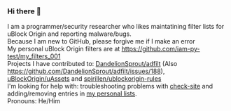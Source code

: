 ### Hi there 👋
I am a programmer/security researcher who likes maintatining filter lists for uBlock Origin and reporting malware/bugs.<br/>
Because I am new to GitHub, please forgive me if I make an error <br/>
My personal uBlock Origin filters are at https://github.com/iam-py-test/my_filters_001 <br/>
Projects I have contributed to: [DandelionSprout/adfilt](https://github.com/DandelionSprout/adfilt/issues/185) (Also https://github.com/DandelionSprout/adfilt/issues/188), [uBlockOrigin/uAssets](https://github.com/uBlockOrigin/uAssets/issues/9183) <!--https://github.com/uBlockOrigin/uAssets/issues/9117--> and [spirillen/ublockorigin-rules](https://github.com/spirillen/ublockorigin-rules/issues/9) <br/>
I'm looking for help with: troubleshooting problems with [check-site](https://github.com/iam-py-test/check-site) and adding/removing entries in [my personal lists](https://github.com/iam-py-test/my_filters_001).<br/>
Pronouns: He/Him
<!--
**iam-py-test/iam-py-test** is a ✨ _special_ ✨ repository because its `README.md` (this file) appears on your GitHub profile.

Here are some ideas to get you started:

- 🔭 I’m currently working on ...
- 🌱 I’m currently learning ...
- 👯 I’m looking to collaborate on ...
- 🤔 I’m looking for help with ...
- 💬 Ask me about ...
- 📫 How to reach me: ...
- 😄 Pronouns: ...
- ⚡ Fun fact: ...
-->

